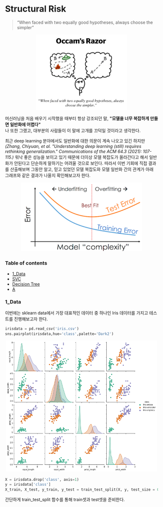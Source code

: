 # Structural Risk
> “When faced with two equally good hypotheses, always choose the simpler”

<p align="center">
    <img src="images/Intro.png" width="300"/>
</p>

머신러닝을 처음 배우기 시작했을 때부터 항상 강조되던 말, **"모델을 너무 복잡하게 만들면 일반화에 어렵다"** \
나 또한 그랬고, 대부분의 사람들이 이 말에 고개를 끄덕일 것이라고 생각한다.

최근 deep learning 분야에서도 일반화에 대한 의문이 계속 나오고 있긴 하지만 *(Zhang, Chiyuan, et al. "Understanding deep learning (still) requires rethinking generalization." Communications of the ACM 64.3 (2021): 107-115.)* 워낙 좋은 성능을 보이고 있기 때문에 더이상 모델 복잡도가 올라간다고 해서 일반화가 안된다고 단순하게 말하기는 어려울 것으로 보인다. 따라서 이번 기회에 직접 결과를 산출해보며 그동안 알고, 믿고 있었던 모델 복잡도와 모델 일반화 간의 관계가 아래 그래프와 같은 결과가 나올지 확인해보고자 한다.

<p align="center">
    <img src="images/complexity.png" width="400"/>
</p>


### Table of contents

- [1_Data](###1_Data)
- [SVC](#SVC)
- [Decision Tree](#Decision-Tree)
- [A](#Decision-Tree)

### 1_Data
이번에는 sklearn data에서 가장 대표적인 데이터 중 하나인 Iris 데이터를 가지고 테스트를 진행해보고자 한다.
```Python
irisdata = pd.read_csv('iris.csv')
sns.pairplot(irisdata,hue='class',palette='Dark2')
```
<p align="center">
    <img src="images/iris.png" width="500"/>
</p>

```Python
X = irisdata.drop('class', axis=1)  
y = irisdata['class']  
X_train, X_test, y_train, y_test = train_test_split(X, y, test_size = 0.20, shuffle=True)
```
간단하게 train_test_split 함수를 통해 train셋과 test셋을 준비한다. 

